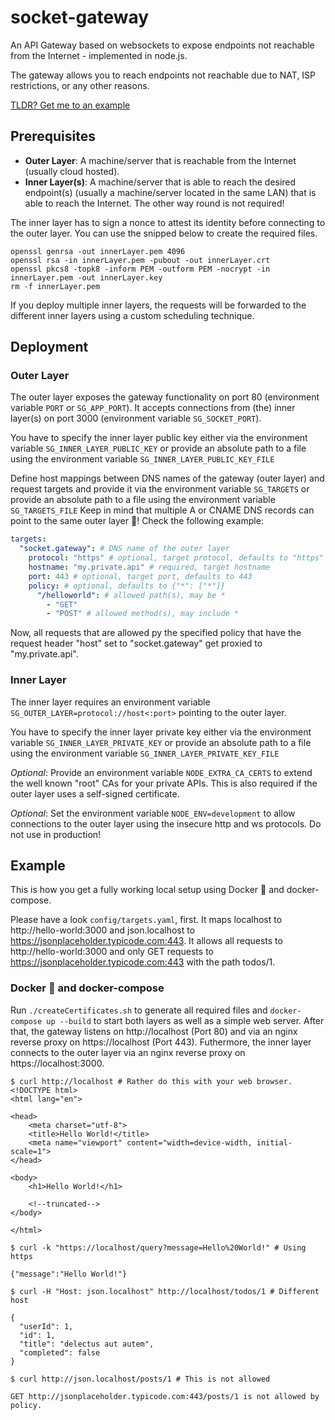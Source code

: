 # socket-gateway

An API Gateway based on websockets to expose endpoints not reachable from the Internet - implemented in node.js.

The gateway allows you to reach endpoints not reachable due to NAT, ISP restrictions, or any other reasons.

[TLDR? Get me to an example](##example)

## Prerequisites

* **Outer Layer**: A machine/server that is reachable from the Internet (usually cloud hosted).
* **Inner Layer(s)**: A machine/server that is able to reach the desired endpoint(s) (usually a machine/server located in the same LAN) that is able to reach the Internet. The other way round is not required!

The inner layer has to sign a nonce to attest its identity before connecting to the outer layer. You can use the snipped below to create the required files.

```shell
openssl genrsa -out innerLayer.pem 4096
openssl rsa -in innerLayer.pem -pubout -out innerLayer.crt
openssl pkcs8 -topk8 -inform PEM -outform PEM -nocrypt -in innerLayer.pem -out innerLayer.key
rm -f innerLayer.pem
```

If you deploy multiple inner layers, the requests will be forwarded to the different inner layers using a custom scheduling technique.

## Deployment

### Outer Layer

The outer layer exposes the gateway functionality on port 80 (environment variable `PORT` or `SG_APP_PORT`). It accepts connections from (the) inner layer(s) on port 3000 (environment variable `SG_SOCKET_PORT`).

You have to specify the inner layer public key either via the environment variable `SG_INNER_LAYER_PUBLIC_KEY` or provide an absolute path to a file using the environment variable `SG_INNER_LAYER_PUBLIC_KEY_FILE`

Define host mappings between DNS names of the gateway (outer layer) and request targets and provide it via the environment variable `SG_TARGETS` or provide an absolute path to a file using the environment variable `SG_TARGETS_FILE` Keep in mind that multiple A or CNAME DNS records can point to the same outer layer 🥳! Check the following example:

```yaml
targets:
  "socket.gateway": # DNS name of the outer layer
    protocol: "https" # optional, target protocol, defaults to "https"
    hostname: "my.private.api" # required, target hostname
    port: 443 # optional, target port, defaults to 443
    policy: # optional, defaults to {"*": ["*"]}
      "/helloworld": # allowed path(s), may be *
        - "GET"
        - "POST" # allowed method(s), may include *
```

Now, all requests that are allowed py the specified policy that have the request header "host" set to "socket.gateway" get proxied to "my.private.api".

### Inner Layer

The inner layer requires an environment variable `SG_OUTER_LAYER=protocol://host<:port>` pointing to the outer layer. 

You have to specify the inner layer private key either via the environment variable `SG_INNER_LAYER_PRIVATE_KEY` or provide an absolute path to a file using the environment variable `SG_INNER_LAYER_PRIVATE_KEY_FILE`

*Optional*: Provide an environment variable `NODE_EXTRA_CA_CERTS` to extend the well known "root" CAs for your private APIs. This is also required if the outer layer uses a self-signed certificate.

*Optional*: Set the environment variable `NODE_ENV=development` to allow connections to the outer layer using the insecure http and ws protocols. Do not use in production!

## Example

This is how you get a fully working local setup using Docker 🐳 and docker-compose.

Please have a look `config/targets.yaml`, first. It maps localhost to http://hello-world:3000 and json.localhost to https://jsonplaceholder.typicode.com:443. It allows all requests to http://hello-world:3000 and only GET requests to https://jsonplaceholder.typicode.com:443 with the path todos/1.

### Docker 🐳 and docker-compose

Run `./createCertificates.sh` to generate all required files and `docker-compose up --build` to start both layers as well as a simple web server. After that, the gateway listens on http://localhost (Port 80) and via an nginx reverse proxy on https://localhost (Port 443). Futhermore, the inner layer connects to the outer layer via an nginx reverse proxy on https://localhost:3000. 

```shell
$ curl http://localhost # Rather do this with your web browser.
<!DOCTYPE html>
<html lang="en">

<head>
    <meta charset="utf-8">
    <title>Hello World!</title>
    <meta name="viewport" content="width=device-width, initial-scale=1">
</head>

<body>
    <h1>Hello World!</h1>

    <!--truncated-->
</body>

</html>

$ curl -k "https://localhost/query?message=Hello%20World!" # Using https

{"message":"Hello World!"}

$ curl -H "Host: json.localhost" http://localhost/todos/1 # Different host

{
  "userId": 1,
  "id": 1,
  "title": "delectus aut autem",
  "completed": false
}

$ curl http://json.localhost/posts/1 # This is not allowed

GET http://jsonplaceholder.typicode.com:443/posts/1 is not allowed by policy.
```
